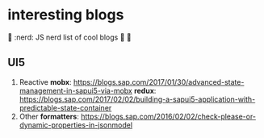 # interesting blogs
:green_book: :nerd: JS nerd list of cool blogs :raised_hands: :orange_book:

## UI5
1. Reactive 
    **mobx**: https://blogs.sap.com/2017/01/30/advanced-state-management-in-sapui5-via-mobx 
    **redux**: https://blogs.sap.com/2017/02/02/building-a-sapui5-application-with-predictable-state-container
2. Other
    **formatters**: https://blogs.sap.com/2016/02/02/check-please-or-dynamic-properties-in-jsonmodel

    
